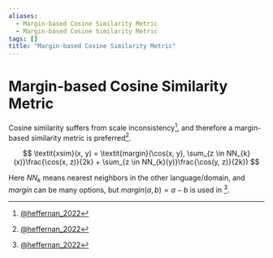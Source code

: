 ```yaml
---
aliases:
  - Margin-based Cosine Similarity Metric
  - Margin-based Cosine Similarity Metric
tags: []
title: "Margin-based Cosine Similarity Metric"
---
```


# Margin-based Cosine Similarity Metric

Cosine similarity suffers from scale inconsistency[^1], and therefore a margin-based similarity metric is preferred[^1].

$$
\textit{xsim}(x, y) = \textit{margin}(\cos(x, y), \sum_{z \in NN_{k}(x)}\frac{\cos(x, z)}{2k} + \sum_{z \in NN_{k}(y)}\frac{\cos(y, z)}{2k})
$$

Here $NN_k$ means nearest neighbors in the other language/domain, and $\textit{margin}$ can be many options, but $\textit{margin}(a, b) = a - b$ is used in [^1].

[^1]: [@heffernan_2022](zotero://select/items/@heffernan_2022)
